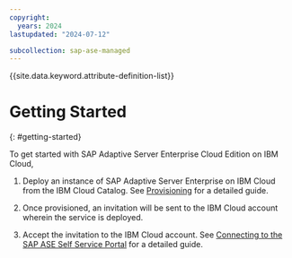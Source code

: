 ```yaml
---
copyright:
  years: 2024
lastupdated: "2024-07-12"

subcollection: sap-ase-managed
---
```


{{site.data.keyword.attribute-definition-list}}

# Getting Started

{: #getting-started}

To get started with SAP Adaptive Server Enterprise Cloud Edition on IBM Cloud,

1. Deploy an instance of SAP Adaptive Server Enterprise on IBM Cloud from the IBM Cloud Catalog. See [Provisioning](https://test.cloud.ibm.com/docs/sap-ase-managed?topic=sap-ase-managed-provisioning) for a detailed guide.

2. Once provisioned, an invitation will be sent to the IBM Cloud account wherein the service is deployed. 

3. Accept the invitation to the IBM Cloud account. See [Connecting to the SAP ASE Self Service Portal](https://test.cloud.ibm.com/docs/sap-ase-managed?topic=sap-ase-managed-connecting-to-the-sap-ase-self-service-portal) for a detailed guide.
